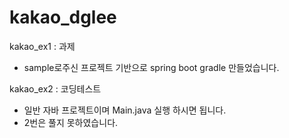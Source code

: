 # kakao_dglee

kakao_ex1 : 과제
 - sample로주신 프로젝트 기반으로 spring boot gradle 만들었습니다.

kakao_ex2 : 코딩테스트 
 - 일반 자바 프로젝트이며 Main.java 실행 하시면 됩니다.
 - 2번은 풀지 못하였습니다.

